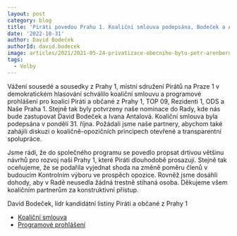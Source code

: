 ```yaml
---
layout: post
category: blog
title: 'Piráti povedou Prahu 1. Koaliční smlouva podepsána, Bodeček a Antalová radními'
date: '2022-10-31'
author: David Bodeček
authorId: david.bodecek
image: articles/2021/2021-05-24-privatizace-obecniho-bytu-petr-arenberger.jpg
tags:
  - Volby
---
```


Vážení sousedé a sousedky z Prahy 1, místní sdružení Pirátů na Praze 1 v demokratickém hlasování schválilo koaliční smlouvu a programové prohlášení pro koalici Piráti a občané z Prahy 1, TOP 09, Rezidenti 1, ODS a Naše Praha 1. Stejně tak byly potvrzeny naše nominace do Rady, kde nás bude zastupovat David Bodeček a Ivana Antalová. Koaliční smlouva byla podepsána v pondělí 31. října. Požádali jsme naše partnery, abychom také zahájili  diskuzi o koaličně-opozičních principech otevřené a transparentní spolupráce. 

Jsme rádi, že do společného programu se povedlo propsat drtivou většinu návrhů pro rozvoj naší Prahy 1, které Piráti dlouhodobě prosazují. Stejně tak oceňujeme, že se podařila vyjednat shoda na změně poměru členů v budoucím Kontrolním výboru ve prospěch opozice. Rovněž jsme dosáhli dohody, aby v Radě neusedla žádná trestně stíhaná osoba. Děkujeme všem koaličním partnerům za konstruktivní přístup.

David Bodeček, lídr kandidátní listiny Piráti a občané z Prahy 1

* [Koaliční smlouva](/assets/pdf/koalicni.pdf)
* [Programové prohlášení](/assets/pdf/programove.pdf)
